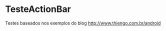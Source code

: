 TesteActionBar
==============
Testes baseados nos exemplos do blog http://www.thiengo.com.br/android
